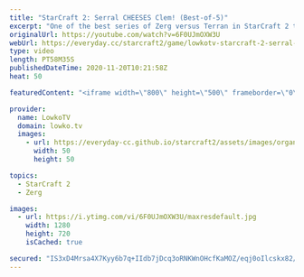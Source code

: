 ```yaml
---
title: "StarCraft 2: Serral CHEESES Clem! (Best-of-5)"
excerpt: "One of the best series of Zerg versus Terran in StarCraft 2 that I've seen recently. In this match between Serral and Clem, we see Serral going for some very strange build orders that seem to throw Clem off guard.  Become a YouTube member: https://lowko.tv/join Support my work on Patreon: http://www.patreon.com/lowkotv"
originalUrl: https://youtube.com/watch?v=6F0UJmOXW3U
webUrl: https://everyday.cc/starcraft2/game/lowkotv-starcraft-2-serral-cheeses-clem-best-of-5/
type: video
length: PT58M35S
publishedDateTime: 2020-11-20T10:21:58Z
heat: 50

featuredContent: "<iframe width=\"800\" height=\"500\" frameborder=\"0\" src=\"https://www.youtube.com/embed/6F0UJmOXW3U\" allow=\"accelerometer; autoplay; encrypted-media; gyroscope; picture-in-picture\" allowfullscreen></iframe>"

provider:
  name: LowkoTV
  domain: lowko.tv
  images:
    - url: https://everyday-cc.github.io/starcraft2/assets/images/organizations/lowko.tv-50x50.jpg
      width: 50
      height: 50

topics:
  - StarCraft 2
  - Zerg

images:
  - url: https://i.ytimg.com/vi/6F0UJmOXW3U/maxresdefault.jpg
    width: 1280
    height: 720
    isCached: true

secured: "IS3xD4Mrsa4X7Kyy6b7q+IIdb7jDcq3oRNKWnOHcfKaMOZ/eqj0oIlcskx82/8DzOuwH/l9oq8JGzUFWjD6J1PrHIe9nOGKJWviJ1+Iy3VlI/Qph7iQ5C/5UPMhuNArZc+t3xGDg52fE8g/s75sUMbSd21+Xd7PJgArDLtoVaz1wnGCO/qPUpxObE6LeZxfRDxgJddFTLceGsi94ZnjPgc68jTu526PCyUKR19FKzBVlmDL5FUB4oSyfPYcWNkOoszwVFzgqntZEoLHEOBKov0OAyClEnDpGICWj3AWldrIkQuy4zZapE1wD5EYe+l5Vhc29BtpLM+jStX/nHXadRGjGbgqdjqH9MnA/DCH8e/xdEhYPlgdPR1VKiH/DnMQAulctm24Z6g5vyGz1BbL6+dCEGBktuqMeQyww7tHMVC6/VTyRY30S+1VI5zDrQ5bt;SBw8nOtJa5zILd9ir3dBcQ=="
---
```


